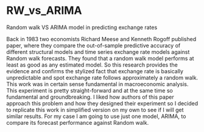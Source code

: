 # RW_vs_ARIMA
Random walk VS ARIMA model in predicting exchange rates

Back in 1983 two economists Richard Meese and Kenneth Rogoff    published paper, where they compare the out-of-sample predictive accuracy of different structural models and time series exchange rate models against Random walk forecasts. They found that a random walk model performs at least as good as any estimated model.
So this research provides the evidence and confirms the stylized fact that exchange rate is basically unpredictable and spot exchange rate follows approximately a random walk.
This work was in certain sense fundamental in macroeconomic analysis. This experiment is pretty straight-forward and at the same time so fundamental and groundbreaking. I liked how authors of this paper approach this problem and how they designed their experiment so I decided to replicate this work in simplified version on my own to see if I will get similar results.
For my case I am going to use just one model, ARIMA, to compare its forecast performance against Random walk.
